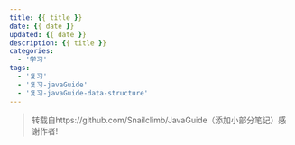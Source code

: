 ```yaml
---
title: {{ title }}
date: {{ date }}
updated: {{ date }} 
description: {{ title }}
categories:
  - '学习'
tags:
  - '复习'
  - '复习-javaGuide'
  - '复习-javaGuide-data-structure'
---
```


> 转载自https://github.com/Snailclimb/JavaGuide（添加小部分笔记）感谢作者!

